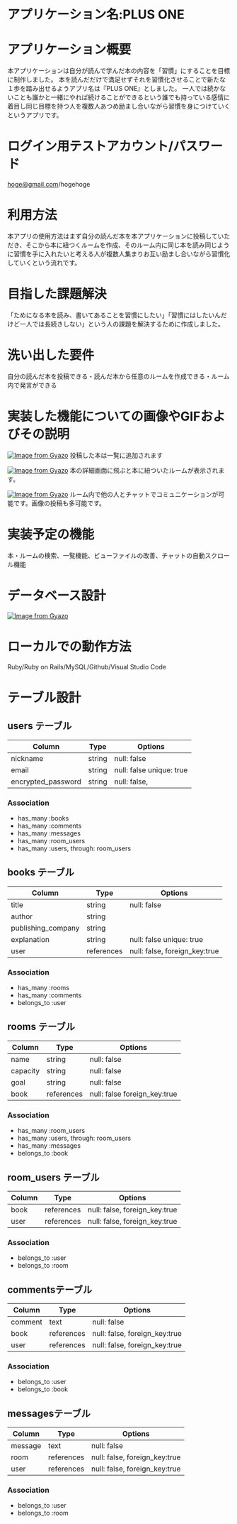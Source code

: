 
# アプリケーション名:PLUS ONE

# アプリケーション概要
本アプリケーションは自分が読んで学んだ本の内容を「習慣」にすることを目標に制作しました。
本を読んだだけで満足せずそれを習慣化させることで新たな１歩を踏み出せるようアプリ名は『PLUS ONE』としました。
一人では続かないことも誰かと一緒にやれば続けることができるという誰でも持っている感情に着目し同じ目標を持つ人を複数人あつめ励まし合いながら習慣を身につけていくというアプリです。


# ログイン用テストアカウント/パスワード 
hoge@gmail.com/hogehoge

# 利用方法
本アプリの使用方法はまず自分の読んだ本を本アプリケーションに投稿していただき、そこから本に紐つくルームを作成、そのルーム内に同じ本を読み同じように習慣を手に入れたいと考える人が複数人集まりお互い励まし合いながら習慣化していくという流れです。

# 目指した課題解決
「ためになる本を読み、書いてあることを習慣にしたい」「習慣にはしたいんだけど一人では長続きしない」という人の課題を解決するために作成しました。

# 洗い出した要件
自分の読んだ本を投稿できる・読んだ本から任意のルームを作成できる・ルーム内で発言ができる

# 実装した機能についての画像やGIFおよびその説明
[![Image from Gyazo](https://i.gyazo.com/4779a86f8c4c6cf0b2d6946b6a100b70.jpg)](https://gyazo.com/4779a86f8c4c6cf0b2d6946b6a100b70)
投稿した本は一覧に追加されます

[![Image from Gyazo](https://i.gyazo.com/4b6e084638f50fd278fe7f4844569830.png)](https://gyazo.com/4b6e084638f50fd278fe7f4844569830)
本の詳細画面に飛ぶと本に紐ついたルームが表示されます。

[![Image from Gyazo](https://i.gyazo.com/bad291ef2a839423700372c6d827edae.jpg)](https://gyazo.com/bad291ef2a839423700372c6d827edae)
ルーム内で他の人とチャットでコミュニケーションが可能です。画像の投稿も多可能です。

# 実装予定の機能
本・ルームの検索、一覧機能、ビューファイルの改善、チャットの自動スクロール機能

# データベース設計
[![Image from Gyazo](https://i.gyazo.com/154b329311f2ad694745b6d0591aa221.png)](https://gyazo.com/154b329311f2ad694745b6d0591aa221)

# ローカルでの動作方法
Ruby/Ruby on Rails/MySQL/Github/Visual Studio Code



# テーブル設計

## users テーブル

| Column             | Type   | Options                   |
| -----------------  | ------ | ------------------------- |
| nickname           | string | null: false               |
| email              | string | null: false  unique: true |
| encrypted_password | string | null: false,              | 

### Association

- has_many :books
- has_many :comments
- has_many :messages
- has_many :room_users
- has_many :users, through: room_users

## books テーブル

| Column             | Type       | Options                       |
| -----------------  | ---------- | ----------------------------- |
| title              | string     | null: false                   |
| author             | string     |                               |
| publishing_company | string     |                               | 
| explanation        | string     | null: false  unique: true     |
| user               | references | null: false, foreign_key:true | 


### Association

- has_many   :rooms
- has_many   :comments
- belongs_to :user


## rooms テーブル

| Column             | Type       | Options                       |
| -----------------  | ---------- | ----------------------------- |
| name               | string     | null: false                   |
| capacity           | string     | null: false                   |
| goal               | string     | null: false                   | 
| book               | references | null: false foreign_key:true  |
 


### Association

- has_many   :room_users
- has_many   :users, through: room_users
- has_many   :messages
- belongs_to :book



## room_users テーブル

| Column             | Type       | Options                       |
| -----------------  | ---------- | ----------------------------- |
| book               | references | null: false, foreign_key:true |
| user               | references | null: false, foreign_key:true |
 


### Association

- belongs_to :user
- belongs_to :room


## commentsテーブル

| Column             | Type       | Options                       |
| -----------------  | ---------- | ----------------------------- |
| comment            | text       | null: false                   |
| book               | references | null: false, foreign_key:true |
| user               | references | null: false, foreign_key:true |
 


### Association

- belongs_to :user
- belongs_to :book

## messagesテーブル

| Column             | Type       | Options                       |
| -----------------  | ---------- | ----------------------------- |
| message            | text       | null: false                   |
| room               | references | null: false, foreign_key:true |
| user               | references | null: false, foreign_key:true |
 


### Association

- belongs_to :user
- belongs_to :room




